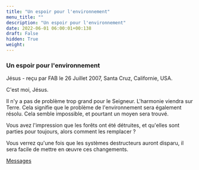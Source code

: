```yaml
---
title: "Un espoir pour l'environnement"
menu_title: ""
description: "Un espoir pour l'environnement"
date: 2022-06-01 06:00:01+00:138
draft: False
hidden: True
weight:
---
```

### Un espoir pour l'environnement

Jésus - reçu par FAB le 26 Juillet 2007, Santa Cruz, Californie, USA.

C'est moi, Jésus.

Il n'y a pas de problème trop grand pour le Seigneur. L'harmonie viendra sur Terre. Cela signifie que le problème de l'environnement sera également résolu. Cela semble impossible, et pourtant un moyen sera trouvé.

Vous avez l'impression que les forêts ont été détruites, et qu'elles sont parties pour toujours, alors comment les remplacer ?

Vous verrez qu'une fois que les systèmes destructeurs auront disparu, il sera facile de mettre en œuvre ces changements.

[Messages](/fr-contemporary-messages/fr-contemporary-messages-by-date-order/fr-contemporary-messages-2007)